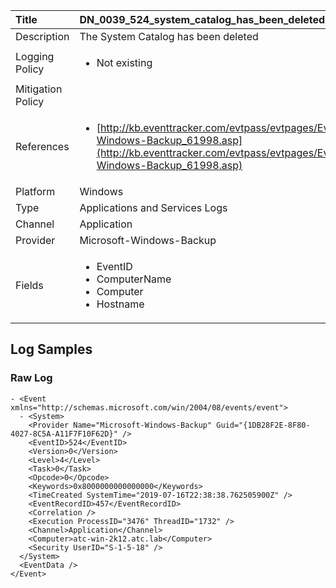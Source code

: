 | Title             | DN_0039_524_system_catalog_has_been_deleted                                                                                                      |
|:------------------|:-----------------------------------------------------------------------------------------------------------------|
| Description       | The System Catalog has been deleted                                                                                                |
| Logging Policy    | <ul><li> Not existing </li></ul> |
| Mitigation Policy | <ul></ul> |
| References     		| <ul><li>[http://kb.eventtracker.com/evtpass/evtpages/EventId_524_Microsoft-Windows-Backup_61998.asp](http://kb.eventtracker.com/evtpass/evtpages/EventId_524_Microsoft-Windows-Backup_61998.asp)</li></ul>                                  |
| Platform       		| Windows   |
| Type           		| Applications and Services Logs 		| 
| Channel        		| Application    |
| Provider       		| Microsoft-Windows-Backup   |
| Fields         		| <ul><li>EventID</li><li>ComputerName</li><li>Computer</li><li>Hostname</li></ul>                                               |


## Log Samples

### Raw Log

```
- <Event xmlns="http://schemas.microsoft.com/win/2004/08/events/event">
  - <System>
    <Provider Name="Microsoft-Windows-Backup" Guid="{1DB28F2E-8F80-4027-8C5A-A11F7F10F62D}" /> 
    <EventID>524</EventID> 
    <Version>0</Version> 
    <Level>4</Level> 
    <Task>0</Task> 
    <Opcode>0</Opcode> 
    <Keywords>0x8000000000000000</Keywords> 
    <TimeCreated SystemTime="2019-07-16T22:38:38.762505900Z" /> 
    <EventRecordID>457</EventRecordID> 
    <Correlation /> 
    <Execution ProcessID="3476" ThreadID="1732" /> 
    <Channel>Application</Channel> 
    <Computer>atc-win-2k12.atc.lab</Computer> 
    <Security UserID="S-1-5-18" /> 
  </System>
  <EventData /> 
</Event>

```




